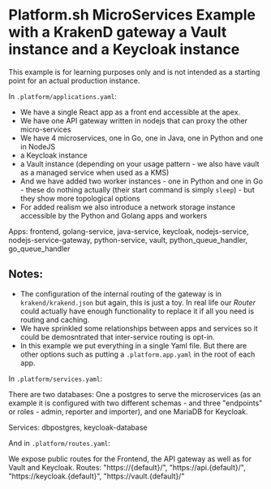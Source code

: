 # Platform.sh MicroServices Example with a KrakenD gateway a Vault instance and a Keycloak instance

This example is for learning purposes only and is not intended as a starting point for an actual production instance. 

In `.platform/applications.yaml`: 

* We have a single React app as a front end accessible at the apex.
* We have one API gateway written in nodejs that can proxy the other micro-services
* We have 4 microservices, one in Go, one in Java, one in Python and one in NodeJS
* a Keycloak instance
* a Vault instance (depending on your usage pattern - we also have vault as a managed service when used as a KMS)
* And we have added two worker instances - one in Python and one in Go - these do nothing actually (their start command is simply `sleep`) - but they show more topological options
* For added realism we also introduce a network storage instance accessible by the Python and Golang apps and workers

Apps: frontend, golang-service, java-service, keycloak, nodejs-service, nodejs-service-gateway, python-service, vault, python_queue_handler, go_queue_handler

## Notes:

* The configuration of the internal routing of the gateway is in `krakend/krakend.json` but again, this is just a toy. In real life our *Router* could actually have enough functionality to replace it if all you need is routing and caching.
* We have sprinkled some relationships between apps and services so it could be demosntrated that inter-service routing is opt-in.
* In this example we put everything in a single Yaml file. But there are other options such as putting a `.platform.app.yaml` in the root of each app. 

In `.platform/services.yaml`: 

There are two databases: One a postgres to serve the microservices (as an example it is configured with two different schemas - and three "endpoints" or roles - admin, reporter and importer), and one MariaDB for Keycloak.

Services: dbpostgres, keycloak-database

And in `.platform/routes.yaml`: 

We expose public routes for the Frontend, the API gateway as well as for Vault and Keycloak.
Routes: "https://{default}/", "https://api.{default}/", "https://keycloak.{default}", "https://vault.{default}/"

